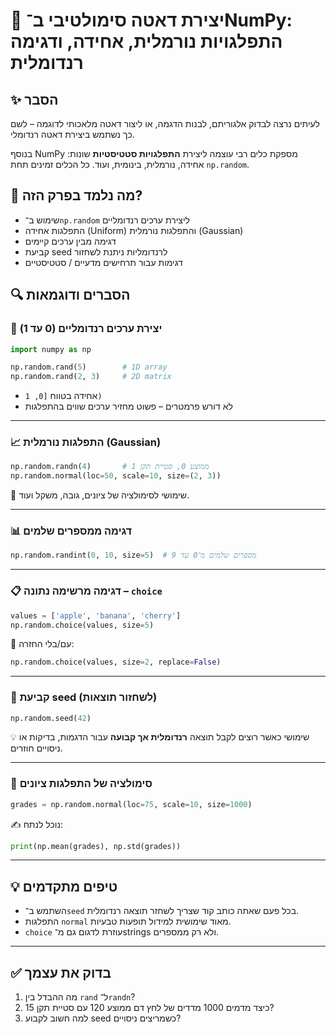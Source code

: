 # 📘 יצירת דאטה סימולטיבי ב־NumPy: התפלגויות נורמלית, אחידה, ודגימה רנדומלית

## ✨ הסבר
לעיתים נרצה לבדוק אלגוריתם, לבנות הדגמה, או ליצור דאטה מלאכותי לדוגמה – לשם כך נשתמש ביצירת דאטה רנדומלי. 

בנוסף NumPy מספקת כלים רבי עוצמה ליצירת **התפלגויות סטטיסטיות** שונות: אחידה, נורמלית, בינומית, ועוד. כל הכלים זמינים תחת `np.random`.

## 🧠 מה נלמד בפרק הזה?
- שימוש ב־`np.random` ליצירת ערכים רנדומליים
- התפלגות אחידה (Uniform) והתפלגות נורמלית (Gaussian)
- דגימה מבין ערכים קיימים
- קביעת seed לרנדומליות ניתנת לשחזור
- דגימות עבור תרחישים מדעיים / סטטיסטיים

## 🔍 הסברים ודוגמאות

### 🎲 יצירת ערכים רנדומליים (0 עד 1)

```python
import numpy as np

np.random.rand(5)        # 1D array
np.random.rand(2, 3)     # 2D matrix
````

* אחידה בטווח `[0, 1)`
* לא דורש פרמטרים – פשוט מחזיר ערכים שווים בהתפלגות

---

### 📈 התפלגות נורמלית (Gaussian)

```python
np.random.randn(4)       # ממוצע 0, סטיית תקן 1
np.random.normal(loc=50, scale=10, size=(2, 3))
```

📌 שימושי לסימולציה של ציונים, גובה, משקל ועוד.

---

### 📊 דגימה ממספרים שלמים

```python
np.random.randint(0, 10, size=5)  # מספרים שלמים מ־0 עד 9
```

---

### 📋 דגימה מרשימה נתונה – `choice`

```python
values = ['apple', 'banana', 'cherry']
np.random.choice(values, size=5)
```

🔁 עם/בלי החזרה:

```python
np.random.choice(values, size=2, replace=False)
```

---

### 🔁 קביעת seed (לשחזור תוצאות)

```python
np.random.seed(42)
```

💡 שימושי כאשר רוצים לקבל תוצאה **רנדומלית אך קבועה** עבור הדגמות, בדיקות או ניסויים חוזרים.

---

### 🧪 סימולציה של התפלגות ציונים

```python
grades = np.random.normal(loc=75, scale=10, size=1000)
```

✍️ נוכל לנתח:

```python
print(np.mean(grades), np.std(grades))
```

---

## 💡 טיפים מתקדמים

* השתמש ב־`seed` בכל פעם שאתה כותב קוד שצריך לשחזר תוצאה רנדומלית.
* התפלגות `normal` מאוד שימושית למידול תופעות טבעיות.
* `choice` עוזרת לדגום גם מ־strings ולא רק ממספרים.

---

## ✅ בדוק את עצמך

1. מה ההבדל בין `rand` ל־`randn`?
2. כיצד מדמים 1000 מדדים של לחץ דם ממוצע 120 עם סטיית תקן 15?
3. למה חשוב לקבוע seed כשמריצים ניסויים?
